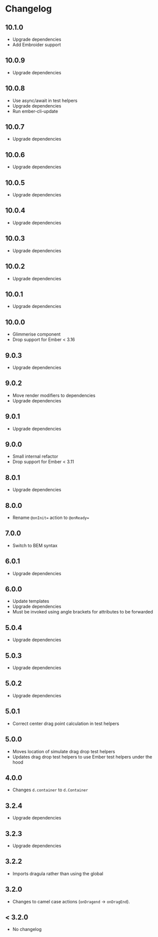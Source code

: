 # Changelog

## 10.1.0

- Upgrade dependencies
- Add Embroider support

## 10.0.9

- Upgrade dependencies

## 10.0.8

- Use async/await in test helpers
- Upgrade dependencies
- Run ember-cli-update

## 10.0.7

- Upgrade dependencies

## 10.0.6

- Upgrade dependencies

## 10.0.5

- Upgrade dependencies

## 10.0.4

- Upgrade dependencies

## 10.0.3

- Upgrade dependencies

## 10.0.2

- Upgrade dependencies

## 10.0.1

- Upgrade dependencies

## 10.0.0

- Glimmerise component
- Drop support for Ember < 3.16

## 9.0.3

- Upgrade dependencies

## 9.0.2

- Move render modifiers to dependencies
- Upgrade dependencies

## 9.0.1

- Upgrade dependencies

## 9.0.0

- Small internal refactor
- Drop support for Ember < 3.11

## 8.0.1

- Upgrade dependencies

## 8.0.0

- Rename `@onInit=` action to `@onReady=`

## 7.0.0

- Switch to BEM syntax

## 6.0.1

- Upgrade dependencies

## 6.0.0

- Update templates
- Upgrade dependencies
- Must be invoked using angle brackets for attributes to be forwarded

## 5.0.4

- Upgrade dependencies

## 5.0.3

- Upgrade dependencies

## 5.0.2

- Upgrade dependencies

## 5.0.1

- Correct center drag point calculation in test helpers

## 5.0.0

- Moves location of simulate drag drop test helpers
- Updates drag drop test helpers to use Ember test helpers under the hood

## 4.0.0

- Changes `d.container` to `d.Container`

## 3.2.4

- Upgrade dependencies

## 3.2.3

- Upgrade dependencies

## 3.2.2

- Imports dragula rather than using the global

## 3.2.0

- Changes to camel case actions (`onDragend` -> `onDragEnd`).

## < 3.2.0

- No changelog
